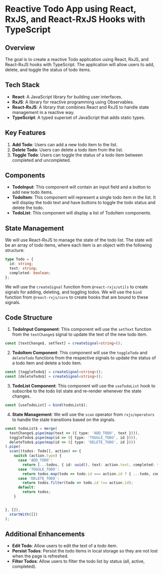 # Reactive Todo App using React, RxJS, and React-RxJS Hooks with TypeScript

## Overview

The goal is to create a reactive Todo application using React, RxJS, and React-RxJS hooks with TypeScript. The application will allow users to add, delete, and toggle the status of todo items.

## Tech Stack

- **React**: A JavaScript library for building user interfaces.
- **RxJS**: A library for reactive programming using Observables.
- **React-RxJS**: A library that combines React and RxJS to handle state management in a reactive way.
- **TypeScript**: A typed superset of JavaScript that adds static types.

## Key Features

1. **Add Todo**: Users can add a new todo item to the list.
2. **Delete Todo**: Users can delete a todo item from the list.
3. **Toggle Todo**: Users can toggle the status of a todo item between completed and uncompleted.

## Components

- **TodoInput**: This component will contain an input field and a button to add new todo items.
- **TodoItem**: This component will represent a single todo item in the list. It will display the todo text and have buttons to toggle the todo status and delete the todo.
- **TodoList**: This component will display a list of TodoItem components.

## State Management

We will use React-RxJS to manage the state of the todo list. The state will be an array of todo items, where each item is an object with the following structure:

```typescript
type Todo = {
  id: string;
  text: string;
  completed: boolean;
};
```

We will use the `createSignal` function from `@react-rxjs/utils` to create signals for adding, deleting, and toggling todos. We will use the `bind` function from `@react-rxjs/core` to create hooks that are bound to these signals.

## Code Structure

1. **TodoInput Component**: This component will use the `setText` function from the `textChange$` signal to update the text of the new todo item.

```typescript
const [textChange$, setText] = createSignal<string>();
```

2. **TodoItem Component**: This component will use the `toggleTodo` and `deleteTodo` functions from the respective signals to update the status of a todo item and delete a todo item.

```typescript
const [toggleTodo$] = createSignal<string>();
const [deleteTodo$] = createSignal<string>();
```

3. **TodoList Component**: This component will use the `useTodoList` hook to subscribe to the todo list state and re-render whenever the state changes.

```typescript
const [useTodoList] = bind(todoList$);
```

4. **State Management**: We will use the `scan` operator from `rxjs/operators` to handle the state transitions based on the signals.

```typescript
const todoList$ = merge(
  textChange$.pipe(map(text => ({ type: 'ADD_TODO', text }))),
  toggleTodo$.pipe(map(id => ({ type: 'TOGGLE_TODO', id }))),
  deleteTodo$.pipe(map(id => ({ type: 'DELETE_TODO', id })))
).pipe(
  scan((todos: Todo[], action) => {
    switch (action.type) {
      case 'ADD_TODO':
        return [...todos, { id: uuid(), text: action.text, completed: false }];
      case 'TOGGLE_TODO':
        return todos.map(todo => todo.id === action.id ? { ...todo, completed: !todo.completed } : todo);
      case 'DELETE_TODO':
        return todos.filter(todo => todo.id !== action.id);
      default:
        return todos;
    }
 

}, []),
  startWith([])
);
```




## Additional Enhancements

- **Edit Todo**: Allow users to edit the text of a todo item.
- **Persist Todos**: Persist the todo items in local storage so they are not lost when the page is refreshed.
- **Filter Todos**: Allow users to filter the todo list by status (all, active, completed).